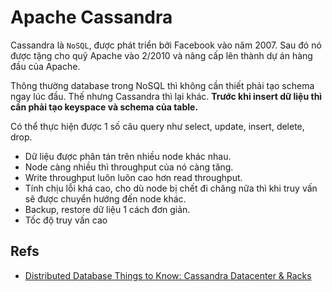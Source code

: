 # Apache Cassandra

Cassandra là `NoSQL`, được phát triển bởi Facebook vào năm 2007. Sau đó nó được tặng cho quỹ Apache vào 2/2010 và nâng cấp lên thành dự án hàng đầu của Apache.

Thông thường database trong NoSQL thì không cần thiết phải tạo schema ngay lúc đầu. Thế nhưng Cassandra thì lại khác. **Trước khi insert dữ liệu thì cần phải tạo keyspace và schema của table.**

Có thể thực hiện được 1 số câu query như select, update, insert, delete, drop.

- Dữ liệu được phân tán trên nhiều node khác nhau.
- Node càng nhiều thì throughput của nó càng tăng.
- Write throughput luôn luôn cao hơn read throughput.
- Tính chịu lỗi khá cao, cho dù node bị chết đi chăng nữa thì khi truy vấn sẽ được chuyển hướng đến node khác.
- Backup, restore dữ liệu 1 cách đơn giản.
- Tốc độ truy vấn cao


## Refs

- [Distributed Database Things to Know: Cassandra Datacenter & Racks](https://www.datastax.com/blog/distributed-database-things-know-cassandra-datacenter-racks)
